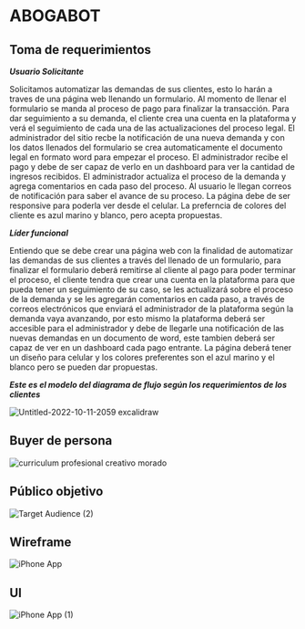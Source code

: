 # ABOGABOT
## Toma de requerimientos
***Usuario Solicitante***

Solicitamos automatizar las demandas de sus clientes, esto lo harán a traves de una página web llenando un formulario. Al momento de llenar el formulario se manda al proceso de pago para finalizar la transacción. Para dar seguimiento a su demanda, el cliente crea una cuenta en la plataforma y verá el seguimiento de cada una de las actualizaciones del proceso legal. El administrador del sitio recbe la notificación de una nueva demanda y con los datos llenados del formulario se crea automaticamente el documento legal en formato word para empezar el proceso. El administrador recibe el pago y debe de ser capaz de verlo en un dashboard para ver la cantidad de ingresos recibidos. El administrador actualiza el proceso de la demanda y agrega comentarios en cada paso del proceso. Al usuario le llegan correos de notificación para saber el avance de su proceso. La página debe de ser responsive para poderla ver desde el celular. La preferncia de colores del cliente es azul marino y blanco, pero acepta propuestas.

***Líder funcional***

Entiendo que se debe crear una página web con la finalidad de automatizar las demandas de sus clientes a través del llenado de un formulario, para finalizar el formulario deberá remitirse al cliente al pago para poder terminar el proceso, el cliente tendra que crear una cuenta en la plataforma para que pueda tener un seguimiento de su caso, se les actualizará sobre el proceso de la demanda y se les agregarán comentarios en cada paso, a través de correos electrónicos que enviará el administrador de la plataforma según la demanda vaya avanzando, por esto mismo la plataforma deberá ser accesible para el administrador y debe de llegarle una notificación de las nuevas demandas en un documento de word, este tambien deberá ser capaz de ver en un dashboard cada pago entrante.
La página deberá tener un diseño para celular y los colores preferentes son el azul marino y el blanco pero se pueden dar propuestas.

***Este es el modelo del diagrama de flujo según los requerimientos de los clientes***

![Untitled-2022-10-11-2059 excalidraw](https://user-images.githubusercontent.com/114790771/195246773-f970624d-25e6-41ac-8e9b-021b8f59ad2a.png)


## Buyer de persona

![curriculum profesional creativo morado](https://user-images.githubusercontent.com/114790771/195245869-6cb750a6-2b48-40f1-bd87-fe2bb2628718.png)

## Público objetivo

![Target Audience (2)](https://user-images.githubusercontent.com/114790771/195251278-dc79e165-98b0-4d00-b400-c856f5e3cb34.jpg)

## Wireframe

![iPhone App](https://user-images.githubusercontent.com/114790771/196582646-626a0a74-401e-458d-83b8-c81daac5a2c6.jpg)

## UI

![iPhone App (1)](https://user-images.githubusercontent.com/114790771/196583435-df3fc2ab-d3db-45f1-9f66-e44576c5a9ec.jpg)

